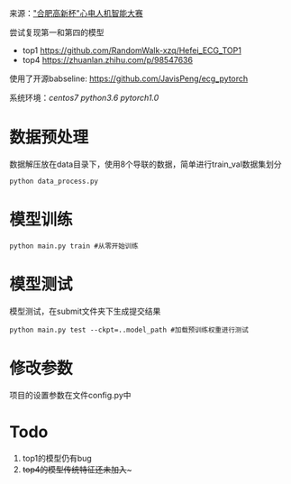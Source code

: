 来源：["合肥高新杯"心电人机智能大赛](https://tianchi.aliyun.com/competition/entrance/231754/introduction)

尝试复现第一和第四的模型
* top1
https://github.com/RandomWalk-xzq/Hefei_ECG_TOP1
* top4
https://zhuanlan.zhihu.com/p/98547636

使用了开源babseline:
https://github.com/JavisPeng/ecg_pytorch

系统环境：*centos7 python3.6 pytorch1.0*


# 数据预处理
数据解压放在data目录下，使用8个导联的数据，简单进行train_val数据集划分
```shell
python data_process.py
```

# 模型训练
```shell
python main.py train #从零开始训练
```

# 模型测试
模型测试，在submit文件夹下生成提交结果
```shell
python main.py test --ckpt=..model_path #加载预训练权重进行测试
```

# 修改参数
项目的设置参数在文件config.py中

# Todo
1. top1的模型仍有bug
2. ~~top4的模型传统特征还未加入~~~

